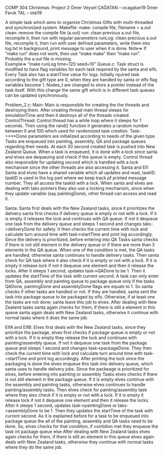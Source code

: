 COMP 304 Christmas: Project 2
Ömer Veysel ÇAĞATAN – ocagatan19	Ömer Faruk TAL – otal19

A simple task which aims to organize Christmas Gifts with multi-threaded and synchronized system.
Makefile:
make: compile file, filename = a.out
clean: remove the compile file (a.out)
run: clean previous a.out file, recompile it, then run with regular parameters
runLog: clean precious a.out file, recompile it, then run with user defined parameters, write them into log.txt in background, print message to user when it is done.
Note=> If “make run”  does not work, then use “make make” then “make run”. Probably the a.out file is missing.  
Example=> “make runLog time=120 seed=10”
Queue.c:
Task struct is modified to have flag variables for each task required by the santa and elfs. Every Task also has a startTime value for logs. Initially rquired task according to the gift type are 0, when they are handled by santa or elfs flag variables become 1.
Nodes_t are changed to store a pointer instead of the task itself. With this change the same gift which is in different task queues can be updated synchronously. 

Problem_2.c:
Main:
Main is responsible for creating the the threads and destroying them. After creating thread main thread sleeps for simulationTime and then it destroys all of the threads created.
ControlThread:
Control thread has a while loop where it sleeps for 1 seconds. Then using the rand() function it generates a random number between 0 and 100 which used for randomized task creation.
Task->***Done parameters are initialized according to needs of the given type. Tasks are enqueued into painting, assembly, QA and package queues regarding their needs. At each 30 second created task is pushed into New Zealand Queue. When a task is enqueued, it is done with a lock since santa and elves are dequeuing and check if the queue is empty.
Control thread also responsible for updating second which is handled with a lock mechanism since the other threads are also accessing it.
Santa and Elf:
Santa and elves have a shared variable which all updates and read, taskID. taskID is used in the log part where we keep track pf printed message number. They all access the taskId with a lock. 
When santa and elves are dealing with taks pointers they also use a locking mechanism, since when they update variable (say paintingDone), other thread can access and read it.

Santa: 
Santa first deals with the New Zealand tasks, since it prioritizes the delivery santa first checks if delivery queue is empty or not with a lock. If it is empty it releases the lock and continues with QA queue. If not it dequeue one task from the delivery queue and sleeps 1 second and changes taks->deliveryDone for safety. It then checks the current time with lock and calculate turn around time with task->startTime and print log accordingly. 
Since the delivery is prioritized, before entering into QA Tasks santa checks if there is not still element in the delivery queue or if there are more than 3 elements in the QA queue. When one of the condition is met, the QA tasks are handled; otherwise santa continues to handle delivery tasks.
Then santa check for QA task where it also check if it is empty or not with a lock. If it is empty it release lock if not it dequeue one element and then it release the locks. After it sleeps 1 second, updates task->QADone to be 1. Then it updates the startTime of the task with current second.
A task can only enter from QA, assembly and painting queue to package queue only if the tasks QADone, paintingDone and assemblyDone flags are equals to 1. So santa checks if other tasks are handled or not. If they are handled, santa sent the task into package queue to be packaged by elfs. Otherwise, if at least one the tasks are not done; santa leave this job to elves. 
After dealing with New Zealand tasks santa again checks for them, if there is still a element in this queue santa again deals with New Zealand tasks, otherwise it continue with normal tasks where it does the same job.

ElfA and ElfB:
Elves first deals with the New Zealand tasks, since they prioritize the package, elves first checks if package queue is empty or not with a lock. If it is empty they release the lock and continues with painting/assembly queue. If not it dequeue one task from the package queue and sleeps 1 second and changes task->packageDone. They then check the current time with lock and calculate turn around time with task->startTime and print log accordingly. After printing the lock since the packaging is done the elves enqueue this task into delivery queue, which santa uses to handle delivery jobs.
Since the packeage is prioritized for elves, before entering into painting or assembly Tasks elves checks if there is not still element in the package queue. If it is empty elves continue with the assembly and painting tasks, otherwise elves continues to handle painting/assembly tasks.
Then elves check for painting/assembly task where they also check if it is empty or not with a lock. If it is empty it release lock if not it dequeue one element and then it release the locks. After it sleeps 1 second, updates task->paintingDone or taks->assemblyDone to be 1. Then they updates the startTime of the task with current second.
As it is explained before for a task to be enqueued into package queue the all of the painting, assembly and QA tasks need to be done. So, elves checks for that condition, if contidion met they enqueue the task int package queue else
After dealing with New Zealand tasks elves again checks for them, if there is still an element in this queue elves again deals with New Zealand tasks, otherwise they continue with normal tasks where they do the same job.





